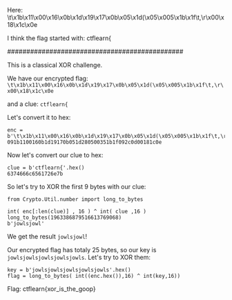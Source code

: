 Here: \t\x1b\x11\x00\x16\x0b\x1d\x19\x17\x0b\x05\x1d(\x05\x005\x1b\x1f\t,\r\x00\x18\x1c\x0e

I think the flag started with: ctflearn{

##############################################


This is a classical XOR challenge.

We have our encrypted flag: `\t\x1b\x11\x00\x16\x0b\x1d\x19\x17\x0b\x05\x1d(\x05\x005\x1b\x1f\t,\r\x00\x18\x1c\x0e`

and a clue: `ctflearn{`

Let's convert it to hex:
```
enc = b'\t\x1b\x11\x00\x16\x0b\x1d\x19\x17\x0b\x05\x1d(\x05\x005\x1b\x1f\t,\r\x00\x18\x1c\x0e'.hex()
091b1100160b1d19170b051d280500351b1f092c0d00181c0e
```

Now let's convert our clue to hex:
```
clue = b'ctflearn{'.hex()
6374666c6561726e7b
```

So let's try to XOR the first 9 bytes with our clue:
```
from Crypto.Util.number import long_to_bytes

int( enc[:len(clue)] , 16 ) ^ int( clue ,16 )
long_to_bytes(1963386879516613769068)
b'jowlsjowl'
```
We get the result `jowlsjowl`!

Our encrypted flag has totaly 25 bytes, so our key is `jowlsjowlsjowlsjowlsjowls`.
Let's try to XOR them:
```
key = b'jowlsjowlsjowlsjowlsjowls'.hex()
flag = long_to_bytes( int((enc.hex()),16) ^ int(key,16))
```

Flag: ctflearn{xor_is_the_goop}
